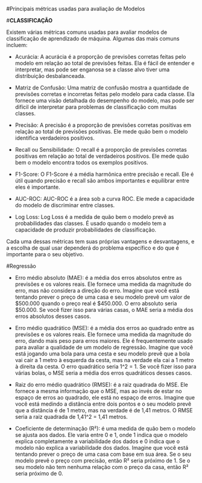 #Principais métricas usadas para avaliação de Modelos

#**CLASSIFICAÇÃO**

Existem várias métricas comuns usadas para avaliar modelos de classificação de aprendizado de máquina. Algumas das mais comuns incluem:

- Acurácia: A acurácia é a proporção de previsões corretas feitas pelo modelo em relação ao total de previsões feitas. Ela é fácil de entender e interpretar, mas pode ser enganosa se a classe alvo tiver uma distribuição desbalanceada.

- Matriz de Confusão: Uma matriz de confusão mostra a quantidade de previsões corretas e incorretas feitas pelo modelo para cada classe. Ela fornece uma visão detalhada do desempenho do modelo, mas pode ser difícil de interpretar para problemas de classificação com muitas classes.

- Precisão: A precisão é a proporção de previsões corretas positivas em relação ao total de previsões positivas. Ele mede quão bem o modelo identifica verdadeiros positivos.

- Recall ou Sensibilidade: O recall é a proporção de previsões corretas positivas em relação ao total de verdadeiros positivos. Ele mede quão bem o modelo encontra todos os exemplos positivos.

- F1-Score: O F1-Score é a média harmônica entre precisão e recall. Ele é útil quando precisão e recall são ambos importantes e equilibrar entre eles é importante.

- AUC-ROC: AUC-ROC é a área sob a curva ROC. Ele mede a capacidade do modelo de discriminar entre classes.

- Log Loss: Log Loss é a medida de quão bem o modelo prevê as probabilidades das classes. É usado quando o modelo tem a capacidade de produzir probabilidades de classificação.

Cada uma dessas métricas tem suas próprias vantagens e desvantagens, e a escolha de qual usar dependerá do problema específico e do que é importante para o seu objetivo.



#Regressão

* Erro médio absoluto (MAE): é a média dos erros absolutos entre as previsões e os valores reais. Ele fornece uma medida da magnitude do erro, mas não considera a direção do erro. Imagine que você está tentando prever o preço de uma casa e seu modelo prevê um valor de $500.000 quando o preço real é $450.000. O erro absoluto seria $50.000. Se você fizer isso para várias casas, o MAE seria a média dos erros absolutos desses casos.

* Erro médio quadrático (MSE): é a média dos erros ao quadrado entre as previsões e os valores reais. Ele fornece uma medida da magnitude do erro, dando mais peso para erros maiores. Ele é frequentemente usado para avaliar a qualidade de um modelo de regressão. Imagine que você está jogando uma bola para uma cesta e seu modelo prevê que a bola vai cair a 1 metro à esquerda da cesta, mas na verdade ela cai a 1 metro à direita da cesta. O erro quadrático seria 1^2 = 1. Se você fizer isso para várias bolas, o MSE seria a média dos erros quadráticos desses casos.

* Raiz do erro médio quadrático (RMSE): é a raiz quadrada do MSE. Ele fornece a mesma informação que o MSE, mas ao invés de estar no espaço de erros ao quadrado, ele está no espaço de erros. Imagine que você está medindo a distância entre dois pontos e o seu modelo prevê que a distância é de 1 metro, mas na verdade é de 1,41 metros. O RMSE seria a raiz quadrada de 1,41^2 = 1,41 metros.

* Coeficiente de determinação (R²): é uma medida de quão bem o modelo se ajusta aos dados. Ele varia entre 0 e 1, onde 1 indica que o modelo explica completamente a variabilidade dos dados e 0 indica que o modelo não explica a variabilidade dos dados. Imagine que você está tentando prever o preço de uma casa com base em sua área. Se o seu modelo prevê o preço com precisão, então R² seria próximo de 1. Se o seu modelo não tem nenhuma relação com o preço da casa, então R² seria próximo de 0.